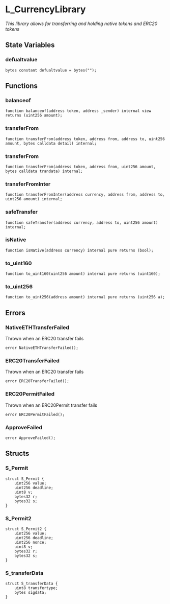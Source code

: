 # L_CurrencyLibrary
*This library allows for transferring and holding native tokens and ERC20 tokens*


## State Variables
### defualtvalue

```solidity
bytes constant defualtvalue = bytes("");
```


## Functions
### balanceof


```solidity
function balanceof(address token, address _sender) internal view returns (uint256 amount);
```

### transferFrom


```solidity
function transferFrom(address token, address from, address to, uint256 amount, bytes calldata detail) internal;
```

### transferFrom


```solidity
function transferFrom(address token, address from, uint256 amount, bytes calldata trandata) internal;
```

### transferFromInter


```solidity
function transferFromInter(address currency, address from, address to, uint256 amount) internal;
```

### safeTransfer


```solidity
function safeTransfer(address currency, address to, uint256 amount) internal;
```

### isNative


```solidity
function isNative(address currency) internal pure returns (bool);
```

### to_uint160


```solidity
function to_uint160(uint256 amount) internal pure returns (uint160);
```

### to_uint256


```solidity
function to_uint256(address amount) internal pure returns (uint256 a);
```

## Errors
### NativeETHTransferFailed
Thrown when an ERC20 transfer fails


```solidity
error NativeETHTransferFailed();
```

### ERC20TransferFailed
Thrown when an ERC20 transfer fails


```solidity
error ERC20TransferFailed();
```

### ERC20PermitFailed
Thrown when an ERC20Permit transfer fails


```solidity
error ERC20PermitFailed();
```

### ApproveFailed

```solidity
error ApproveFailed();
```

## Structs
### S_Permit

```solidity
struct S_Permit {
    uint256 value;
    uint256 deadline;
    uint8 v;
    bytes32 r;
    bytes32 s;
}
```

### S_Permit2

```solidity
struct S_Permit2 {
    uint256 value;
    uint256 deadline;
    uint256 nonce;
    uint8 v;
    bytes32 r;
    bytes32 s;
}
```

### S_transferData

```solidity
struct S_transferData {
    uint8 transfertype;
    bytes sigdata;
}
```

